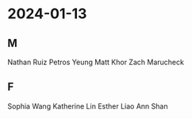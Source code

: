 # 2024-01-13
## M
Nathan Ruiz
Petros Yeung
Matt Khor
Zach Marucheck
## F
Sophia Wang
Katherine Lin
Esther Liao
Ann Shan
